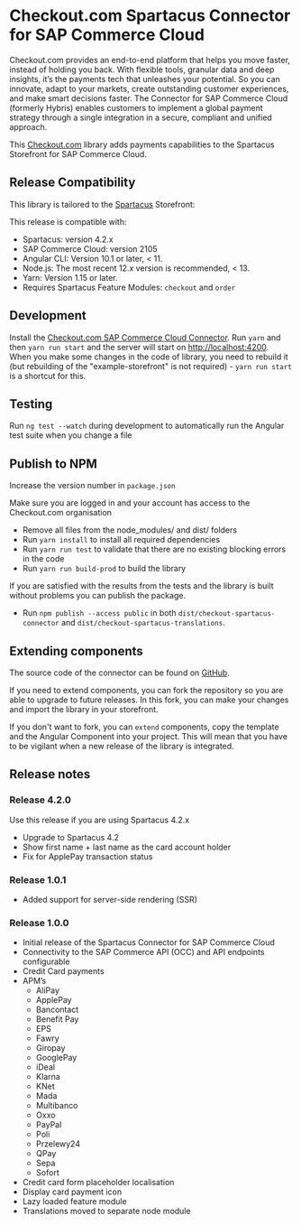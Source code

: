 # Checkout.com Spartacus Connector for SAP Commerce Cloud
Checkout.com provides an end-to-end platform that helps you move faster, instead of holding you back. With flexible tools, granular data and deep insights, it’s the payments tech that unleashes your potential. So you can innovate, adapt to your markets, create outstanding customer experiences, and make smart decisions faster. The Connector for SAP Commerce Cloud (formerly Hybris) enables customers to implement a global payment strategy through a single integration in a secure, compliant and unified approach.

This [Checkout.com](https://www.checkout.com/) library adds payments capabilities to the Spartacus Storefront for SAP Commerce Cloud. 

## Release Compatibility
This library is tailored to the [Spartacus](https://sap.github.io/spartacus-docs/) Storefront:

This release is compatible with:
* Spartacus: version 4.2.x
* SAP Commerce Cloud: version 2105
* Angular CLI: Version 10.1 or later, < 11.
* Node.js: The most recent 12.x version is recommended, < 13.
* Yarn: Version 1.15 or later.
* Requires Spartacus Feature Modules: `checkout` and `order`

## Development 
Install the [Checkout.com SAP Commerce Cloud Connector](https://github.com/checkout/SAP-Cloud-Commerce-2105).
Run `yarn` and then `yarn run start` and the server will start on [http://localhost:4200](http://localhost:4200).   
When you make some changes in the code of library, you need to rebuild it (but rebuilding of the "example-storefront" is not required) - `yarn run start` is a shortcut for this.

## Testing
Run `ng test --watch` during development to automatically run the Angular test suite when you change a file

## Publish to NPM
Increase the version number in `package.json`

Make sure you are logged in and your account has access to the Checkout.com organisation 

* Remove all files from the node_modules/ and dist/ folders
* Run `yarn install` to install all required dependencies
* Run `yarn run test` to validate that there are no existing blocking errors in the code
* Run `yarn run build-prod` to build the library

If you are satisfied with the results from the tests and the library is built without problems you can publish the package.
* Run `npm publish --access public` in both `dist/checkout-spartacus-connector` and `dist/checkout-spartacus-translations`.

## Extending components
The source code of the connector can be found on [GitHub](https://github.com/checkout/SAP-Cloud-Commerce-2105). 

If you need to extend components, you can fork the repository so you are able to upgrade to future releases. In this fork, you can make your changes and import the library in your storefront.

If you don't want to fork, you can `extend` components, copy the template and the Angular Component into your project. This will mean that you have to be vigilant when a new release of the library is integrated.


## Release notes

### Release 4.2.0 
Use this release if you are using Spartacus 4.2.x
* Upgrade to Spartacus 4.2
* Show first name + last name as the card account holder
* Fix for ApplePay transaction status

### Release 1.0.1
* Added support for server-side rendering (SSR)

### Release 1.0.0
* Initial release of the Spartacus Connector for SAP Commerce Cloud
* Connectivity to the SAP Commerce API (OCC) and API endpoints configurable
* Credit Card payments
* APM’s
   * AliPay
   * ApplePay
   * Bancontact
   * Benefit Pay
   * EPS
   * Fawry
   * Giropay
   * GooglePay
   * iDeal
   * Klarna
   * KNet
   * Mada
   * Multibanco
   * Oxxo
   * PayPal
   * Poli
   * Przelewy24
   * QPay
   * Sepa
   * Sofort 
* Credit card form placeholder localisation
* Display card payment icon
* Lazy loaded feature module
* Translations moved to separate node module
